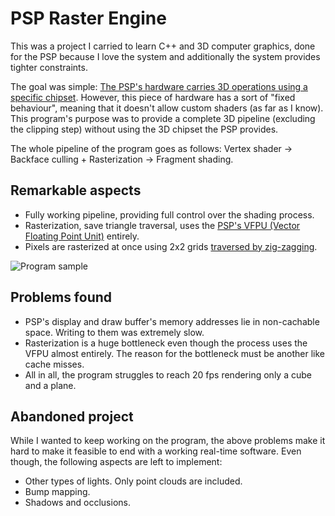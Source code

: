 # PSP Raster Engine

This was a project I carried to learn C++ and 3D computer graphics, done for the PSP because I love the system and additionally the system provides tighter constraints.

The goal was simple: [The PSP's hardware carries 3D operations using a specific chipset](http://hitmen.c02.at/files/yapspd/psp_doc/chap11.html#sec11). 
However, this piece of hardware has a sort of "fixed behaviour", meaning that it doesn't allow custom shaders (as far as I know). This program's purpose was to
provide a complete 3D pipeline (excluding the clipping step) without using the 3D chipset the PSP provides.

The whole pipeline of the program goes as follows: Vertex shader -> Backface culling + Rasterization -> Fragment shading.

## Remarkable aspects
- Fully working pipeline, providing full control over the shading process.
- Rasterization, save triangle traversal, uses the [PSP's VFPU (Vector Floating Point Unit)](http://hitmen.c02.at/files/yapspd/psp_doc/chap4.html#sec4) entirely.
- Pixels are rasterized at once using 2x2 grids [traversed by zig-zagging](https://oa.upm.es/9184/1/INVE_MEM_2010_84947.pdf).

![Program sample](https://i.imgur.com/AyTd9Y6.png)

## Problems found
- PSP's display and draw buffer's memory addresses lie in non-cachable space. Writing to them was extremely slow.
- Rasterization is a huge bottleneck even though the process uses the VFPU almost entirely. The reason for the bottleneck must be another like cache misses.
- All in all, the program struggles to reach 20 fps rendering only a cube and a plane.

## Abandoned project
While I wanted to keep working on the program, the above problems make it hard to make it feasible to end with a working real-time software. Even though,
the following aspects are left to implement:
- Other types of lights. Only point clouds are included.
- Bump mapping.
- Shadows and occlusions.
